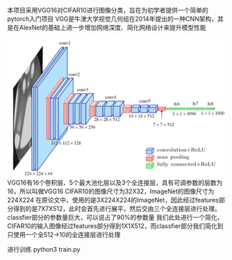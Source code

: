 本项目采用VGG16对CIFAR10进行图像分类，旨在为初学者提供一个简单的pytorch入门项目
VGG是牛津大学视觉几何组在2014年提出的一种CNN架构，其是在AlexNet的基础上进一步增加网络深度、简化网络设计来提升模型性能

![alt text](vgg16.png)
VGG16有16个卷积层、5个最大池化层以及3个全连接层，具有可调参数的层数为16，所以叫做VGG16
CIFAR10的图像尺寸为32X32，ImageNet的图像尺寸为224X224
在原论文中，使用的是3X224X224的ImageNet，因此经过features部分得到的是7X7X512，此时会首先进行展平，然后交由三个全连接层进行处理。classfier部分的参数量巨大，可以说占了90%的参数量
我们此处进行一个简化，CIFAR10的输入图像经过features部分得到1X1X512，而classfier部分我们简化到只使用一个全512->10的全连接层进行处理

进行训练
python3 train.py
